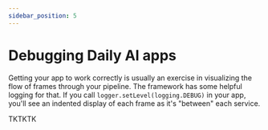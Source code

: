 ```yaml
---
sidebar_position: 5
---
```


# Debugging Daily AI apps

Getting your app to work correctly is usually an exercise in visualizing the flow of frames through your pipeline. The framework has some helpful logging for that. If you call `logger.setLevel(logging.DEBUG)` in your app, you'll see an indented display of each frame as it's "between" each service.

TKTKTK
